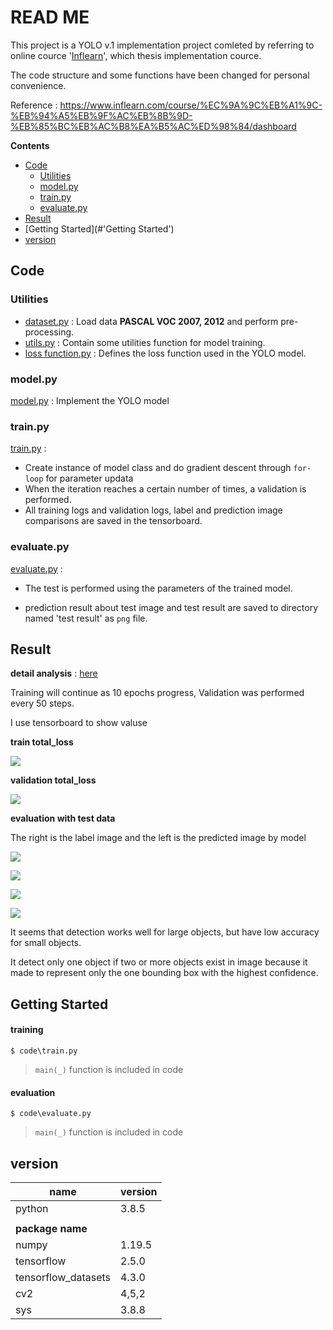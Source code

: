 # READ ME

This project is a YOLO v.1 implementation project comleted by referring to online cource '[Inflearn](https://www.inflearn.com/)', which thesis implementation cource. 

The code structure and some functions have been changed for personal convenience.



Reference : https://www.inflearn.com/course/%EC%9A%9C%EB%A1%9C-%EB%94%A5%EB%9F%AC%EB%8B%9D-%EB%85%BC%EB%AC%B8%EA%B5%AC%ED%98%84/dashboard



**Contents**

- [Code](#Code)
  - [Utilities](#Utilities)
  - [model.py](#model.py)
  - [train.py](#train.py)
  - [evaluate.py](#evaluate.py)
- [Result](#Result)
- [Getting Started](#'Getting Started')
- [version](#version)



## Code

### Utilities

- [dataset.py](https://github.com/HibernationNo1/project_YOLO_ver.1/blob/master/description/dataset.md) : Load data **PASCAL VOC 2007, 2012** and perform pre-processing.
- [utils.py](https://github.com/HibernationNo1/project_YOLO_ver.1/blob/master/description/utils.md) : Contain some utilities function for model training.
- [loss function.py](https://github.com/HibernationNo1/project_YOLO_ver.1/blob/master/description/loss.md#yolo_loss) : Defines the loss function used in the YOLO model.





### model.py

[model.py](https://github.com/HibernationNo1/project_YOLO_ver.1/blob/master/description/model.md) : Implement the YOLO model



### train.py

[train.py](https://github.com/HibernationNo1/project_YOLO_ver.1/blob/master/description/train.md) : 

- Create instance of model class and do gradient descent through `for-loop` for parameter updata
- When the iteration reaches a certain number of times, a validation is performed.
- All training logs and validation logs, label and prediction image comparisons are saved in the tensorboard.



### evaluate.py

[evaluate.py](https://github.com/HibernationNo1/project_YOLO_ver.1/blob/master/description/evaluate.md) : 

- The test is performed using the parameters of the trained model.

- prediction result about test image and test result are saved to directory named 'test result'  as `png` file.



## Result

**detail analysis** : [here](https://github.com/HibernationNo1/project_YOLO_ver.1/blob/master/description/Analysis.md)

Training will continue as 10 epochs progress, Validation was performed every 50 steps.

I use tensorboard to show valuse

**train total_loss**

![](https://github.com/HibernationNo1/project_YOLO_ver.1/blob/master/image/total_loss.jpg?raw=true)



**validation total_loss**

![](https://github.com/HibernationNo1/project_YOLO_ver.1/blob/master/image/total_validation_total_loss.jpg?raw=true)



**evaluation with test data**

The right is the label image and the left is the predicted image by model

![](https://github.com/HibernationNo1/project_YOLO_ver.1/blob/master/image/5_result.png?raw=true)

![](https://github.com/HibernationNo1/project_YOLO_ver.1/blob/master/image/9_result.png?raw=true)

![](https://github.com/HibernationNo1/project_YOLO_ver.1/blob/master/image/10_result.png?raw=true)

![](https://github.com/HibernationNo1/project_YOLO_ver.1/blob/master/image/11_result.png?raw=true)



It seems that detection works well for large objects, but have low accuracy for small objects.

It detect only one object if two or more objects exist in image because it made to represent only the one bounding box with the highest confidence.



## Getting Started

#### training

```
$ code\train.py
```

> `main(_)` function is included in code



#### evaluation

```
$ code\evaluate.py
```

> `main(_)` function is included in code



## version

| name                | version |
| ------------------- | ------- |
| python              | 3.8.5   |
|                     |         |
| **package name**    |         |
| numpy               | 1.19.5  |
| tensorflow          | 2.5.0   |
| tensorflow_datasets | 4.3.0   |
| cv2                 | 4,5,2   |
| sys                 | 3.8.8   |

